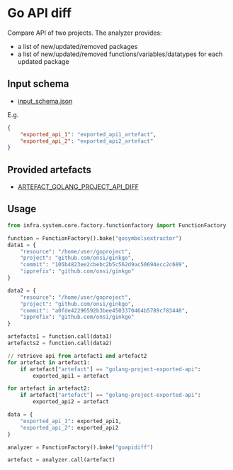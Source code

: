 # Go API diff

Compare API of two projects.
The analyzer provides:

* a list of new/updated/removed packages
* a list of new/updated/removed functions/variables/datatypes for each updated package

## Input schema

* [input_schema.json](https://github.com/gofed/infra/blob/master/system/plugins/goapidiff/input_schema.json)

E.g.

```json
{
	"exported_api_1": "exported_api1_artefact",
	"exported_api_2": "exported_api2_artefact"
}
```

## Provided artefacts

* [ARTEFACT_GOLANG_PROJECT_API_DIFF](https://github.com/gofed/infra/blob/master/system/artefacts/schemas/golang-projects-api-diff.json)

## Usage

```python
from infra.system.core.factory.functionfactory import FunctionFactory

function = FunctionFactory().bake("gosymbolsextractor")
data1 = {
	"resource": "/home/user/goproject",
	"project": "github.com/onsi/ginkgo",
	"commit": "105b4823ee2cbebc2b5c562d9ac50694ecc2c689",
	"ipprefix": "github.com/onsi/ginkgo"
}

data2 = {
	"resource": "/home/user/goproject",
	"project": "github.com/onsi/ginkgo",
	"commit": "a0fde42296592b3bee4503370464b5789cf83440",
	"ipprefix": "github.com/onsi/ginkgo"
}

artefacts1 = function.call(data1)
artefacts2 = function.call(data2)

// retrieve api from artefact1 and artefact2
for artefact in artefact1:
	if artefact["artefact"] == "golang-project-exported-api":
		exported_api1 = artefact

for artefact in artefact2:
	if artefact["artefact"] == "golang-project-exported-api":
		exported_api2 = artefact

data = {
	"exported_api_1": exported_api1,
	"exported_api_2": exported_api2
}

analyzer = FunctionFactory().bake("goapidiff")

artefact = analyzer.call(artefact)
```


